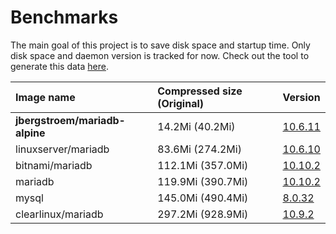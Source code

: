 # Benchmarks

The main goal of this project is to save disk space and startup time.
Only disk space and daemon version is tracked for now. Check out the tool to generate this data [here][1].

| Image name                     | Compressed size (Original) | Version                                                                                                  |
| :----------------------------- | :------------------------- | :------------------------------------------------------------------------------------------------------- |
| **jbergstroem/mariadb-alpine** | 14.2Mi (40.2Mi)            | [10.6.11](https://hub.docker.com/layers/jbergstroem/mariadb-alpine/latest/images/latest?context=explore) |
| linuxserver/mariadb            | 83.6Mi (274.2Mi)           | [10.6.10](https://hub.docker.com/layers/linuxserver/mariadb/latest/images/latest?context=explore)        |
| bitnami/mariadb                | 112.1Mi (357.0Mi)          | [10.10.2](https://hub.docker.com/layers/bitnami/mariadb/latest/images/latest?context=explore)            |
| mariadb                        | 119.9Mi (390.7Mi)          | [10.10.2](https://hub.docker.com/layers/library/mariadb/latest/images/latest?context=explore)            |
| mysql                          | 145.0Mi (490.4Mi)          | [8.0.32](https://hub.docker.com/layers/library/mysql/latest/images/latest?context=explore)               |
| clearlinux/mariadb             | 297.2Mi (928.9Mi)          | [10.9.2](https://hub.docker.com/layers/clearlinux/mariadb/latest/images/latest?context=explore)          |

[1]: ../sh/generate-benchmark.sh

